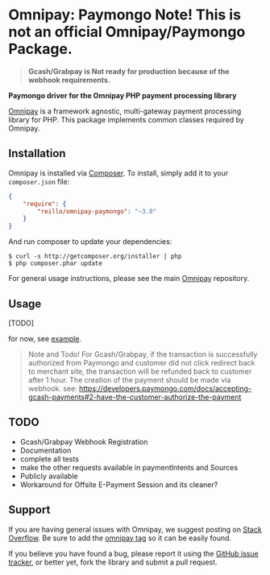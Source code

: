 # Omnipay: Paymongo **Note! This is not an official Omnipay/Paymongo Package.**

> **Gcash/Grabpay is Not ready for production because of the webhook requirements.**

**Paymongo driver for the Omnipay PHP payment processing library**

[Omnipay](https://github.com/thephpleague/omnipay) is a framework agnostic, multi-gateway payment
processing library for PHP. This package implements common classes required by Omnipay.

## Installation

Omnipay is installed via [Composer](http://getcomposer.org/). To install, simply add it
to your `composer.json` file:

```json
{
    "require": {
        "reillo/omnipay-paymongo": "~3.0"
    }
}
```

And run composer to update your dependencies:

    $ curl -s http://getcomposer.org/installer | php
    $ php composer.phar update

For general usage instructions, please see the main [Omnipay](https://github.com/thephpleague/omnipay)
repository.

## Usage

[TODO]

for now, see [example](./example).
> Note and Todo! For Gcash/Grabpay, if the transaction is successfully authorized from Paymongo and customer did not click redirect 
> back to merchant site, the transaction will be refunded back to customer after 1 hour.
> The creation of the payment should be made via webhook.
> see: https://developers.paymongo.com/docs/accepting-gcash-payments#2-have-the-customer-authorize-the-payment

## TODO

- Gcash/Grabpay Webhook Registration
- Documentation
- complete all tests
- make the other requests available in paymentIntents and Sources
- Publicly available
- Workaround for Offsite E-Payment Session and its cleaner?

## Support

If you are having general issues with Omnipay, we suggest posting on
[Stack Overflow](http://stackoverflow.com/). Be sure to add the
[omnipay tag](http://stackoverflow.com/questions/tagged/omnipay) so it can be easily found.

If you believe you have found a bug, please report it using the [GitHub issue tracker](https://github.com/reillo/omnipay-paymongo/issues),
or better yet, fork the library and submit a pull request.
